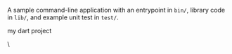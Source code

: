 




A sample command-line application with an entrypoint in `bin/`, library code
in `lib/`, and example unit test in `test/`.

my dart project

\






